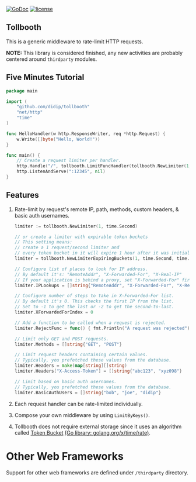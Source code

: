 [![GoDoc](https://godoc.org/github.com/didip/tollbooth?status.svg)](http://godoc.org/github.com/didip/tollbooth)
[![license](http://img.shields.io/badge/license-MIT-red.svg?style=flat)](https://raw.githubusercontent.com/didip/tollbooth/master/LICENSE)

## Tollbooth

This is a generic middleware to rate-limit HTTP requests.

**NOTE:** This library is considered finished, any new activities are probably centered around `thirdparty` modules.


## Five Minutes Tutorial
```go
package main

import (
    "github.com/didip/tollbooth"
    "net/http"
    "time"
)

func HelloHandler(w http.ResponseWriter, req *http.Request) {
    w.Write([]byte("Hello, World!"))
}

func main() {
    // Create a request limiter per handler.
    http.Handle("/", tollbooth.LimitFuncHandler(tollbooth.NewLimiter(1, time.Second), HelloHandler))
    http.ListenAndServe(":12345", nil)
}
```

## Features

1. Rate-limit by request's remote IP, path, methods, custom headers, & basic auth usernames.
    ```go
    limiter := tollbooth.NewLimiter(1, time.Second)

    // or create a limiter with expirable token buckets
    // This setting means:
    // create a 1 request/second limiter and
    // every token bucket in it will expire 1 hour after it was initially set.
    limiter = tollbooth.NewLimiterExpiringBuckets(1, time.Second, time.Hour, 0)

    // Configure list of places to look for IP address.
    // By default it's: "RemoteAddr", "X-Forwarded-For", "X-Real-IP"
    // If your application is behind a proxy, set "X-Forwarded-For" first.
    limiter.IPLookups = []string{"RemoteAddr", "X-Forwarded-For", "X-Real-IP"}

    // Configure number of steps to take in X-Forwarded-For list.
    // By default it's 0. This checks the first IP from the list.
    // Set to -1 to get the last or -2 to get the second-to-last.
    limiter.XForwardedForIndex = 0

    // Add a function to be called when a request is rejected.
    limiter.RejectFunc = func() { fmt.Println("A request was rejected") }
 
    // Limit only GET and POST requests.
    limiter.Methods = []string{"GET", "POST"}

    // Limit request headers containing certain values.
    // Typically, you prefetched these values from the database.
    limiter.Headers = make(map[string][]string)
    limiter.Headers["X-Access-Token"] = []string{"abc123", "xyz098"}

    // Limit based on basic auth usernames.
    // Typically, you prefetched these values from the database.
    limiter.BasicAuthUsers = []string{"bob", "joe", "didip"}
    ```

2. Each request handler can be rate-limited individually.

3. Compose your own middleware by using `LimitByKeys()`.

4. Tollbooth does not require external storage since it uses an algorithm called [Token Bucket](http://en.wikipedia.org/wiki/Token_bucket) [(Go library: golang.org/x/time/rate)](//godoc.org/golang.org/x/time/rate).


# Other Web Frameworks

Support for other web frameworks are defined under `/thirdparty` directory.
